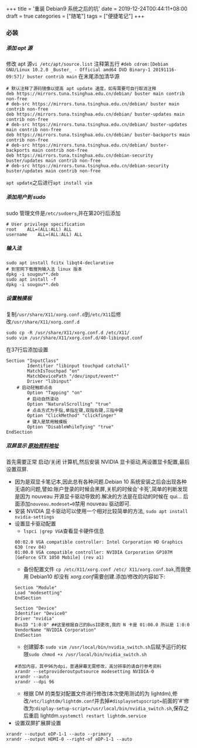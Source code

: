 +++
title = '重装 Debian9 系统之后的坑'
date = 2019-12-24T00:44:11+08:00
draft = true
categories = ["随笔"]
tags = ["便捷笔记"]
+++
### 必装
##### 添加 apt 源
修改 apt 源`vi /etc/apt/source.list`
注释第五行
`#deb cdrom:[Debian GNU/Linux 10.2.0 _Buster_ - Official amd64 DVD Binary-1 20191116-09:57]/ buster contrib main`
在末尾添加清华源
```
# 默认注释了源码镜像以提高 apt update 速度，如有需要可自行取消注释
deb https://mirrors.tuna.tsinghua.edu.cn/debian/ buster main contrib non-free
# deb-src https://mirrors.tuna.tsinghua.edu.cn/debian/ buster main contrib non-free
deb https://mirrors.tuna.tsinghua.edu.cn/debian/ buster-updates main contrib non-free
# deb-src https://mirrors.tuna.tsinghua.edu.cn/debian/ buster-updates main contrib non-free
deb https://mirrors.tuna.tsinghua.edu.cn/debian/ buster-backports main contrib non-free
# deb-src https://mirrors.tuna.tsinghua.edu.cn/debian/ buster-backports main contrib non-free
deb https://mirrors.tuna.tsinghua.edu.cn/debian-security buster/updates main contrib non-free
# deb-src https://mirrors.tuna.tsinghua.edu.cn/debian-security buster/updates main contrib non-free
```
`apt update`之后进行`apt install vim`

<!-- more -->
##### 添加用户到 sudo
sudo 管理文件是`/etc/sudoers`,并在第20行后添加
```shell
# User privilege specification
root	ALL=(ALL:ALL) ALL
username	ALL=(ALL:ALL) ALL
```


##### 输入法
```shell
sudo apt install fcitx libqt4-declarative
# 到官网下载搜狗输入法 linux 版本
dpkg -i sougou**.deb
sudo apt install -f
dpkg -i sougou**.deb
```


##### 设置触摸板
复制`/usr/share/X11/xorg.conf.d`到`/etc/X11`后修改`/usr/share/X11/xorg.conf.d`
```shell
sudo cp -R /usr/share/X11/xorg.conf.d /etc/X11/
sudo vim /usr/share/X11/xorg.conf.d/40-libinput.conf
```
在37行后添加设置
```shell
Section "InputClass"
        Identifier "libinput touchpad catchall"
        MatchIsTouchpad "on"
        MatchDevicePath "/dev/input/event*"
        Driver "libinput"
	# 启动轻触即点击
        Option "Tapping" "on"
        # 启动自然滚动
        Option "NaturalScrolling" "true"
        # 点击方式为手指,单指左键,双指右键,三指中键
        Option "ClickMethod" "clickfinger"
        # 键入是禁用触摸板
        Option "DisableWhileTying" "true"
EndSection
```


##### 双屏显示 [原始资料地址](https://forum.ubuntu.org.cn/viewtopic.php?p=3218361)
首先需要正常 启动/关闭 计算机,然后安装 NVIDIA 显卡驱动,再设置显卡配置,最后设置双屏.
- 因为是双显卡笔记本,因此总有各种问题.Debian 10 系统安装之后会出现各种无语的问题,譬如:账户登录的时候会黑屏,关机的时候会'卡死',简单的判断发现是因为 nouveau 开源显卡驱动导致的.解决的方法是在启动的时候在 qui... 后面添加`nouveau.modeset=0`禁用 nouveau 驱动即可.
- 安装 NVIDIA 显卡驱动可以使用一个相对比较简单的方法, `sudo apt install nvidia-settings`
- 设置显卡驱动配置
	- `lspci |grep VGA`查看显卡硬件信息
	```
  00:02.0 VGA compatible controller: Intel Corporation HD Graphics 630 (rev 04)
  01:00.0 VGA compatible controller: NVIDIA Corporation GP107M [GeForce GTX 1050 Mobile] (rev a1)
	```
	- 备份配置文件 `cp /etc/X11/xorg.conf /etc/ X11/xorg.conf.bak`,而我使用 Debian10 却没有 *xorg.conf*需要创建.添加/修改的内容如下:
	```
   Section "Module"
  Load "modesetting"
  EndSection

  Section "Device"
  Identifier "Device0"
  Driver "nvidia"
  BusID "1:0:0" ##这里根据自己的BusID更改,我的 N 卡是 01:00.0 所以是 1:0:0
  VendorName "NVIDIA Corporation"
  EndSection
	```
	- 创建脚本 `sudo vim /usr/local/bin/nvidia_switch.sh`后赋予运行的权限`sudo chmod +x /usr/local/bin/nvidia_switch.sh`
	```
  #添加内容，其中96为dpi，普通屏幕无需修改，高分辨率的请自行参考资料
  xrandr --setprovideroutputsource modesetting NVIDIA-0
  xrandr --auto
  xrandr --dpi 96
	```
	- 根据 DM 的类型对配置文件进行修改(本次使用测试的为 lightdm),修改`/etc/lightdm/lightdm.conf`并去掉`#displaysetupscript=`前面的'#'修改为:`display-setup-script=/usr/local/bin/nvidia_switch.sh`,保存之后重启 lightdm.`systemctl restart lightdm.service`
- 设置双屏扩展屏设置
```
xrandr --output eDP-1-1 --auto --primary
xrandr --output HDMI-0 --right-of eDP-1-1 --auto
```
